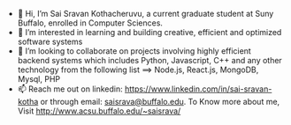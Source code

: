 - 👋 Hi, I’m Sai Sravan Kothacheruvu, a current graduate student at Suny Buffalo, enrolled in Computer Sciences.
- 👀 I’m interested in learning and building creative, efficient and optimized software systems
- 💞️ I’m looking to collaborate on projects involving highly efficient backend systems which includes Python, Javascript, C++ and any other technology from the following list ==> Node.js, React.js, MongoDB, Mysql, PHP 
- 📫 Reach me out on linkedin: https://www.linkedin.com/in/sai-sravan-kotha or through email: saisrava@buffalo.edu. To Know more about me, Visit http://www.acsu.buffalo.edu/~saisrava/

<!---
saisravan549/saisravan549 is a ✨ special ✨ repository because its `README.md` (this file) appears on your GitHub profile.
You can click the Preview link to take a look at your changes.
--->
